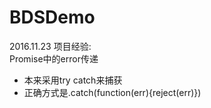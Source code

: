 # BDSDemo
2016.11.23
项目经验:  
Promise中的error传递  
* 本来采用try catch来捕获  
* 正确方式是.catch(function(err){reject(err)})  
